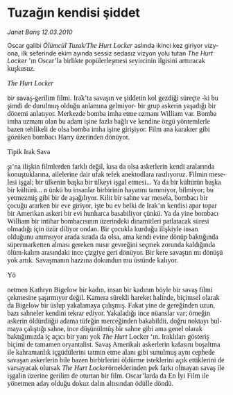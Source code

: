 # Tuzağın kendisi şiddet

*Janet Barış 12.03.2010*

<div class="yazi"><span lang="EN">
<p>Oscar galibi <i>Ö<font color="#1a171b" face="Times New Roman" size="3"><font color="#1a171b" face="Times New Roman" size="3"><font color="#1a171b" face="Times New Roman" size="3">l</font></font></font><font color="#1a171b" face="Times New Roman" size="3"><font color="#1a171b" face="Times New Roman" size="3"><font color="#1a171b" face="Times New Roman" size="3">ü</font></font></font><font color="#1a171b" face="Times New Roman" size="3"><font color="#1a171b" face="Times New Roman" size="3"><font color="#1a171b" face="Times New Roman" size="3">mc</font></font></font><font color="#1a171b" face="Times New Roman" size="3"><font color="#1a171b" face="Times New Roman" size="3"><font color="#1a171b" face="Times New Roman" size="3">ü</font></font></font><font color="#1a171b" face="Times New Roman" size="3"><font color="#1a171b" face="Times New Roman" size="3"><font color="#1a171b" face="Times New Roman" size="3">l Tuzak/The Hurt Locker </font></font></font></i>aslında ikinci kez giriyor vizyona, ilk seferinde ekim ayında sessiz sedasız vizyon yolu tutan <i>The Hurt Locker </i><font color="#1a171b" face="Times New Roman" size="3"><font color="#1a171b" face="Times New Roman" size="3"><font color="#1a171b" face="Times New Roman" size="3">’</font></font></font><font color="#1a171b" face="Times New Roman" size="3"><font color="#1a171b" face="Times New Roman" size="3"><font color="#1a171b" face="Times New Roman" size="3">ın Oscar</font></font></font><font color="#1a171b" face="Times New Roman" size="3"><font color="#1a171b" face="Times New Roman" size="3"><font color="#1a171b" face="Times New Roman" size="3">’</font></font></font><font color="#1a171b" face="Times New Roman" size="3"><font color="#1a171b" face="Times New Roman" size="3"><font color="#1a171b" face="Times New Roman" size="3">la birlikte pop</font></font></font><font color="#1a171b" face="Times New Roman" size="3"><font color="#1a171b" face="Times New Roman" size="3"><font color="#1a171b" face="Times New Roman" size="3">ü</font></font></font><font color="#1a171b" face="Times New Roman" size="3"><font color="#1a171b" face="Times New Roman" size="3"><font color="#1a171b" face="Times New Roman" size="3">lerleşmesi seyircinin ilgisini arttıracak kuşkusuz.</font></font></font></p><i><font color="#1a171b" face="Times New Roman" size="3"><font color="#1a171b" face="Times New Roman" size="3"><font color="#1a171b" face="Times New Roman" size="3">
<p>The Hurt Locker</p></font></font></font></i>bi<i>r </i>sava<font color="#1a171b" face="Times New Roman" size="3"><font color="#1a171b" face="Times New Roman" size="3"><font color="#1a171b" face="Times New Roman" size="3">ş-gerilim filmi. Irak</font></font></font><font color="#1a171b" face="Times New Roman" size="3"><font color="#1a171b" face="Times New Roman" size="3"><font color="#1a171b" face="Times New Roman" size="3">’</font></font></font><font color="#1a171b" face="Times New Roman" size="3"><font color="#1a171b" face="Times New Roman" size="3"><font color="#1a171b" face="Times New Roman" size="3">ta savaşın ve şiddetin kol gezdiği s</font></font></font><font color="#1a171b" face="Times New Roman" size="3"><font color="#1a171b" face="Times New Roman" size="3"><font color="#1a171b" face="Times New Roman" size="3">ü</font></font></font><font color="#1a171b" face="Times New Roman" size="3"><font color="#1a171b" face="Times New Roman" size="3"><font color="#1a171b" face="Times New Roman" size="3">re</font></font></font><font color="#1a171b" face="Times New Roman" size="3"><font color="#1a171b" face="Times New Roman" size="3"><font color="#1a171b" face="Times New Roman" size="3">ç</font></font></font><font color="#1a171b" face="Times New Roman" size="3"><font color="#1a171b" face="Times New Roman" size="3"><font color="#1a171b" face="Times New Roman" size="3">te -ki bu şimdi de durulmuş olduğu anlamına gelmiyor- bir grup askerin </font></font></font><font color="#1a171b" face="Times New Roman" size="3"><font color="#1a171b" face="Times New Roman" size="3"><font color="#1a171b" face="Times New Roman" size="3">ya</font></font></font><font color="#1a171b" face="Times New Roman" size="3"><font color="#1a171b" face="Times New Roman" size="3"><font color="#1a171b" face="Times New Roman" size="3">şadığı bir d</font></font></font><font color="#1a171b" face="Times New Roman" size="3"><font color="#1a171b" face="Times New Roman" size="3"><font color="#1a171b" face="Times New Roman" size="3">ö</font></font></font><font color="#1a171b" face="Times New Roman" size="3"><font color="#1a171b" face="Times New Roman" size="3"><font color="#1a171b" face="Times New Roman" size="3">nemi anlatıyor. Merkezde bomba imha etme uzmanı William var. Bomba imha uzmanı olan bu adam işine fazla bağlı ve kendine </font></font></font><font color="#1a171b" face="Times New Roman" size="3"><font color="#1a171b" face="Times New Roman" size="3"><font color="#1a171b" face="Times New Roman" size="3">ö</font></font></font><font color="#1a171b" face="Times New Roman" size="3"><font color="#1a171b" face="Times New Roman" size="3"><font color="#1a171b" face="Times New Roman" size="3">zg</font></font></font><font color="#1a171b" face="Times New Roman" size="3"><font color="#1a171b" face="Times New Roman" size="3"><font color="#1a171b" face="Times New Roman" size="3">ü</font></font></font><font color="#1a171b" face="Times New Roman" size="3"><font color="#1a171b" face="Times New Roman" size="3"><font color="#1a171b" face="Times New Roman" size="3"> y</font></font></font><font color="#1a171b" face="Times New Roman" size="3"><font color="#1a171b" face="Times New Roman" size="3"><font color="#1a171b" face="Times New Roman" size="3">ö</font></font></font><font color="#1a171b" face="Times New Roman" size="3"><font color="#1a171b" face="Times New Roman" size="3"><font color="#1a171b" face="Times New Roman" size="3">ntemlerle bazen tehlikeli de olsa bomba imha işine girişiyor. Film ana karakter gibi g</font></font></font><font color="#1a171b" face="Times New Roman" size="3"><font color="#1a171b" face="Times New Roman" size="3"><font color="#1a171b" face="Times New Roman" size="3">ö</font></font></font><font color="#1a171b" face="Times New Roman" size="3"><font color="#1a171b" face="Times New Roman" size="3"><font color="#1a171b" face="Times New Roman" size="3">z</font></font></font><font color="#1a171b" face="Times New Roman" size="3"><font color="#1a171b" face="Times New Roman" size="3"><font color="#1a171b" face="Times New Roman" size="3">ü</font></font></font><font color="#1a171b" face="Times New Roman" size="3"><font color="#1a171b" face="Times New Roman" size="3"><font color="#1a171b" face="Times New Roman" size="3">ken bombacı Harry </font></font></font><font color="#1a171b" face="Times New Roman" size="3"><font color="#1a171b" face="Times New Roman" size="3"><font color="#1a171b" face="Times New Roman" size="3">ü</font></font></font><font color="#1a171b" face="Times New Roman" size="3"><font color="#1a171b" face="Times New Roman" size="3"><font color="#1a171b" face="Times New Roman" size="3">zerinden d</font></font></font><font color="#1a171b" face="Times New Roman" size="3"><font color="#1a171b" face="Times New Roman" size="3"><font color="#1a171b" face="Times New Roman" size="3">ö</font></font></font><font color="#1a171b" face="Times New Roman" size="3"><font color="#1a171b" face="Times New Roman" size="3"><font color="#1a171b" face="Times New Roman" size="3">n</font></font></font><font color="#1a171b" face="Times New Roman" size="3"><font color="#1a171b" face="Times New Roman" size="3"><font color="#1a171b" face="Times New Roman" size="3">ü</font></font></font><font color="#1a171b" face="Times New Roman" size="3"><font color="#1a171b" face="Times New Roman" size="3"><font color="#1a171b" face="Times New Roman" size="3">yor.</font></font></font><font color="#1a171b" face="Times New Roman" size="3"><font color="#1a171b" face="Times New Roman" size="3"><font color="#1a171b" face="Times New Roman" size="3">
<p>Tipik Irak Sava</p></font></font></font><font color="#1a171b" face="Times New Roman" size="3"><font color="#1a171b" face="Times New Roman" size="3"><font color="#1a171b" face="Times New Roman" size="3">şı</font></font></font><font color="#1a171b" face="Times New Roman" size="3"><font color="#1a171b" face="Times New Roman" size="3"><font color="#1a171b" face="Times New Roman" size="3">’</font></font></font><font color="#1a171b" face="Times New Roman" size="3"><font color="#1a171b" face="Times New Roman" size="3"><font color="#1a171b" face="Times New Roman" size="3">na ilişkin filmlerden farklı değil, kısa da olsa askerlerin kendi aralarında konuştuklarına, ailelerine dair ufak tefek anektodlara rastlıyoruz. Filmin meselesi işgal; bir </font></font></font><font color="#1a171b" face="Times New Roman" size="3"><font color="#1a171b" face="Times New Roman" size="3"><font color="#1a171b" face="Times New Roman" size="3">ü</font></font></font><font color="#1a171b" face="Times New Roman" size="3"><font color="#1a171b" face="Times New Roman" size="3"><font color="#1a171b" face="Times New Roman" size="3">lkenin başka bir </font></font></font><font color="#1a171b" face="Times New Roman" size="3"><font color="#1a171b" face="Times New Roman" size="3"><font color="#1a171b" face="Times New Roman" size="3">ü</font></font></font><font color="#1a171b" face="Times New Roman" size="3"><font color="#1a171b" face="Times New Roman" size="3"><font color="#1a171b" face="Times New Roman" size="3">lkeyi işgal etmesi... Ya da bir k</font></font></font><font color="#1a171b" face="Times New Roman" size="3"><font color="#1a171b" face="Times New Roman" size="3"><font color="#1a171b" face="Times New Roman" size="3">ü</font></font></font><font color="#1a171b" face="Times New Roman" size="3"><font color="#1a171b" face="Times New Roman" size="3"><font color="#1a171b" face="Times New Roman" size="3">lt</font></font></font><font color="#1a171b" face="Times New Roman" size="3"><font color="#1a171b" face="Times New Roman" size="3"><font color="#1a171b" face="Times New Roman" size="3">ü</font></font></font><font color="#1a171b" face="Times New Roman" size="3"><font color="#1a171b" face="Times New Roman" size="3"><font color="#1a171b" face="Times New Roman" size="3">r</font></font></font><font color="#1a171b" face="Times New Roman" size="3"><font color="#1a171b" face="Times New Roman" size="3"><font color="#1a171b" face="Times New Roman" size="3">ü</font></font></font><font color="#1a171b" face="Times New Roman" size="3"><font color="#1a171b" face="Times New Roman" size="3"><font color="#1a171b" face="Times New Roman" size="3">n başka bir k</font></font></font><font color="#1a171b" face="Times New Roman" size="3"><font color="#1a171b" face="Times New Roman" size="3"><font color="#1a171b" face="Times New Roman" size="3">ü</font></font></font><font color="#1a171b" face="Times New Roman" size="3"><font color="#1a171b" face="Times New Roman" size="3"><font color="#1a171b" face="Times New Roman" size="3">lt</font></font></font><font color="#1a171b" face="Times New Roman" size="3"><font color="#1a171b" face="Times New Roman" size="3"><font color="#1a171b" face="Times New Roman" size="3">ü</font></font></font><font color="#1a171b" face="Times New Roman" size="3"><font color="#1a171b" face="Times New Roman" size="3"><font color="#1a171b" face="Times New Roman" size="3">r</font></font></font><font color="#1a171b" face="Times New Roman" size="3"><font color="#1a171b" face="Times New Roman" size="3"><font color="#1a171b" face="Times New Roman" size="3">ü</font></font></font><font color="#1a171b" face="Times New Roman" size="3"><font color="#1a171b" face="Times New Roman" size="3"><font color="#1a171b" face="Times New Roman" size="3">... n </font></font></font><font color="#1a171b" face="Times New Roman" size="3"><font color="#1a171b" face="Times New Roman" size="3"><font color="#1a171b" face="Times New Roman" size="3">ü</font></font></font><font color="#1a171b" face="Times New Roman" size="3"><font color="#1a171b" face="Times New Roman" size="3"><font color="#1a171b" face="Times New Roman" size="3">nk</font></font></font><font color="#1a171b" face="Times New Roman" size="3"><font color="#1a171b" face="Times New Roman" size="3"><font color="#1a171b" face="Times New Roman" size="3">ü</font></font></font><font color="#1a171b" face="Times New Roman" size="3"><font color="#1a171b" face="Times New Roman" size="3"><font color="#1a171b" face="Times New Roman" size="3"> bu insanlar birbirinin hayatını ta</font></font></font><font face="Times New Roman" size="3"><font face="Times New Roman" size="3">mmi</font></font><font color="#1a171b" face="Times New Roman" size="3"><font color="#1a171b" face="Times New Roman" size="3"><font color="#1a171b" face="Times New Roman" size="3">yor, bilmiyor; bu yetmezmiş gibi bir de aşağılıyor. Kilit bir sahne var mesela, bombacı bir </font></font></font><font color="#1a171b" face="Times New Roman" size="3"><font color="#1a171b" face="Times New Roman" size="3"><font color="#1a171b" face="Times New Roman" size="3">ç</font></font></font><font color="#1a171b" face="Times New Roman" size="3"><font color="#1a171b" face="Times New Roman" size="3"><font color="#1a171b" face="Times New Roman" size="3">ocuğu ararken bir eve giriyor, işte bu ev belki de Irak</font></font></font><font color="#1a171b" face="Times New Roman" size="3"><font color="#1a171b" face="Times New Roman" size="3"><font color="#1a171b" face="Times New Roman" size="3">’</font></font></font><font color="#1a171b" face="Times New Roman" size="3"><font color="#1a171b" face="Times New Roman" size="3"><font color="#1a171b" face="Times New Roman" size="3">ın kendisi apar topar bir Amerikan askeri bir evi hunharca basabiliyor </font></font></font><font color="#1a171b" face="Times New Roman" size="3"><font color="#1a171b" face="Times New Roman" size="3"><font color="#1a171b" face="Times New Roman" size="3">çü</font></font></font><font color="#1a171b" face="Times New Roman" size="3"><font color="#1a171b" face="Times New Roman" size="3"><font color="#1a171b" face="Times New Roman" size="3">nk</font></font></font><font color="#1a171b" face="Times New Roman" size="3"><font color="#1a171b" face="Times New Roman" size="3"><font color="#1a171b" face="Times New Roman" size="3">ü</font></font></font><font color="#1a171b" face="Times New Roman" size="3"><font color="#1a171b" face="Times New Roman" size="3"><font color="#1a171b" face="Times New Roman" size="3">. Ya da yine bombacı William bir intihar bombacısının </font></font></font><font color="#1a171b" face="Times New Roman" size="3"><font color="#1a171b" face="Times New Roman" size="3"><font color="#1a171b" face="Times New Roman" size="3">ü</font></font></font><font color="#1a171b" face="Times New Roman" size="3"><font color="#1a171b" face="Times New Roman" size="3"><font color="#1a171b" face="Times New Roman" size="3">zerindeki dinamitleri patlatacak s</font></font></font><font color="#1a171b" face="Times New Roman" size="3"><font color="#1a171b" face="Times New Roman" size="3"><font color="#1a171b" face="Times New Roman" size="3">ü</font></font></font><font color="#1a171b" face="Times New Roman" size="3"><font color="#1a171b" face="Times New Roman" size="3"><font color="#1a171b" face="Times New Roman" size="3">resi olmadığı i</font></font></font><font color="#1a171b" face="Times New Roman" size="3"><font color="#1a171b" face="Times New Roman" size="3"><font color="#1a171b" face="Times New Roman" size="3">ç</font></font></font><font color="#1a171b" face="Times New Roman" size="3"><font color="#1a171b" face="Times New Roman" size="3"><font color="#1a171b" face="Times New Roman" size="3">in </font></font></font><font color="#1a171b" face="Times New Roman" size="3"><font color="#1a171b" face="Times New Roman" size="3"><font color="#1a171b" face="Times New Roman" size="3">ö</font></font></font><font color="#1a171b" face="Times New Roman" size="3"><font color="#1a171b" face="Times New Roman" size="3"><font color="#1a171b" face="Times New Roman" size="3">z</font></font></font><font color="#1a171b" face="Times New Roman" size="3"><font color="#1a171b" face="Times New Roman" size="3"><font color="#1a171b" face="Times New Roman" size="3">ü</font></font></font><font color="#1a171b" face="Times New Roman" size="3"><font color="#1a171b" face="Times New Roman" size="3"><font color="#1a171b" face="Times New Roman" size="3">r diliyor ondan. Bir </font></font></font><font color="#1a171b" face="Times New Roman" size="3"><font color="#1a171b" face="Times New Roman" size="3"><font color="#1a171b" face="Times New Roman" size="3">ç</font></font></font><font color="#1a171b" face="Times New Roman" size="3"><font color="#1a171b" face="Times New Roman" size="3"><font color="#1a171b" face="Times New Roman" size="3">ocukla kurduğu ilişkiyle insan olduğunu anımsıyor arada sırada da olsa, ama kendi evine d</font></font></font><font color="#1a171b" face="Times New Roman" size="3"><font color="#1a171b" face="Times New Roman" size="3"><font color="#1a171b" face="Times New Roman" size="3">ö</font></font></font><font color="#1a171b" face="Times New Roman" size="3"><font color="#1a171b" face="Times New Roman" size="3"><font color="#1a171b" face="Times New Roman" size="3">n</font></font></font><font color="#1a171b" face="Times New Roman" size="3"><font color="#1a171b" face="Times New Roman" size="3"><font color="#1a171b" face="Times New Roman" size="3">ü</font></font></font><font color="#1a171b" face="Times New Roman" size="3"><font color="#1a171b" face="Times New Roman" size="3"><font color="#1a171b" face="Times New Roman" size="3">p baktığında s</font></font></font><font color="#1a171b" face="Times New Roman" size="3"><font color="#1a171b" face="Times New Roman" size="3"><font color="#1a171b" face="Times New Roman" size="3">ü</font></font></font><font color="#1a171b" face="Times New Roman" size="3"><font color="#1a171b" face="Times New Roman" size="3"><font color="#1a171b" face="Times New Roman" size="3">permarketten alması gereken mısır gevreğini se</font></font></font><font color="#1a171b" face="Times New Roman" size="3"><font color="#1a171b" face="Times New Roman" size="3"><font color="#1a171b" face="Times New Roman" size="3">ç</font></font></font><font color="#1a171b" face="Times New Roman" size="3"><font color="#1a171b" face="Times New Roman" size="3"><font color="#1a171b" face="Times New Roman" size="3">mek zorunda kaldığında </font></font></font><font color="#1a171b" face="Times New Roman" size="3"><font color="#1a171b" face="Times New Roman" size="3"><font color="#1a171b" face="Times New Roman" size="3">ö</font></font></font><font color="#1a171b" face="Times New Roman" size="3"><font color="#1a171b" face="Times New Roman" size="3"><font color="#1a171b" face="Times New Roman" size="3">l</font></font></font><font color="#1a171b" face="Times New Roman" size="3"><font color="#1a171b" face="Times New Roman" size="3"><font color="#1a171b" face="Times New Roman" size="3">ü</font></font></font><font color="#1a171b" face="Times New Roman" size="3"><font color="#1a171b" face="Times New Roman" size="3"><font color="#1a171b" face="Times New Roman" size="3">m-kalım arasındaki ince </font></font></font><font color="#1a171b" face="Times New Roman" size="3"><font color="#1a171b" face="Times New Roman" size="3"><font color="#1a171b" face="Times New Roman" size="3">ç</font></font></font><font color="#1a171b" face="Times New Roman" size="3"><font color="#1a171b" face="Times New Roman" size="3"><font color="#1a171b" face="Times New Roman" size="3">izgiye geri d</font></font></font><font color="#1a171b" face="Times New Roman" size="3"><font color="#1a171b" face="Times New Roman" size="3"><font color="#1a171b" face="Times New Roman" size="3">ö</font></font></font><font color="#1a171b" face="Times New Roman" size="3"><font color="#1a171b" face="Times New Roman" size="3"><font color="#1a171b" face="Times New Roman" size="3">n</font></font></font><font color="#1a171b" face="Times New Roman" size="3"><font color="#1a171b" face="Times New Roman" size="3"><font color="#1a171b" face="Times New Roman" size="3">ü</font></font></font><font color="#1a171b" face="Times New Roman" size="3"><font color="#1a171b" face="Times New Roman" size="3"><font color="#1a171b" face="Times New Roman" size="3">yor. Bir kere savaştın mı d</font></font></font><font color="#1a171b" face="Times New Roman" size="3"><font color="#1a171b" face="Times New Roman" size="3"><font color="#1a171b" face="Times New Roman" size="3">ö</font></font></font><font color="#1a171b" face="Times New Roman" size="3"><font color="#1a171b" face="Times New Roman" size="3"><font color="#1a171b" face="Times New Roman" size="3">n</font></font></font><font color="#1a171b" face="Times New Roman" size="3"><font color="#1a171b" face="Times New Roman" size="3"><font color="#1a171b" face="Times New Roman" size="3">ü</font></font></font><font color="#1a171b" face="Times New Roman" size="3"><font color="#1a171b" face="Times New Roman" size="3"><font color="#1a171b" face="Times New Roman" size="3">ş</font></font></font><font color="#1a171b" face="Times New Roman" size="3"><font color="#1a171b" face="Times New Roman" size="3"><font color="#1a171b" face="Times New Roman" size="3">ü</font></font></font><font color="#1a171b" face="Times New Roman" size="3"><font color="#1a171b" face="Times New Roman" size="3"><font color="#1a171b" face="Times New Roman" size="3"> yok artık. Savaşmanın hazzına dokundun mu </font></font></font><font color="#1a171b" face="Times New Roman" size="3"><font color="#1a171b" face="Times New Roman" size="3"><font color="#1a171b" face="Times New Roman" size="3">ü</font></font></font><font color="#1a171b" face="Times New Roman" size="3"><font color="#1a171b" face="Times New Roman" size="3"><font color="#1a171b" face="Times New Roman" size="3">st</font></font></font><font color="#1a171b" face="Times New Roman" size="3"><font color="#1a171b" face="Times New Roman" size="3"><font color="#1a171b" face="Times New Roman" size="3">ü</font></font></font><font color="#1a171b" face="Times New Roman" size="3"><font color="#1a171b" face="Times New Roman" size="3"><font color="#1a171b" face="Times New Roman" size="3">nde kalıyor.</font></font></font><font color="#1a171b" face="Times New Roman" size="3"><font color="#1a171b" face="Times New Roman" size="3"><font color="#1a171b" face="Times New Roman" size="3">
<p>Yö</p></font></font></font><font color="#1a171b" face="Times New Roman" size="3"><font color="#1a171b" face="Times New Roman" size="3"><font color="#1a171b" face="Times New Roman" size="3">netmen Kathryn Bigelow bir kadın, insan bir kadının b</font></font></font><font color="#1a171b" face="Times New Roman" size="3"><font color="#1a171b" face="Times New Roman" size="3"><font color="#1a171b" face="Times New Roman" size="3">ö</font></font></font><font color="#1a171b" face="Times New Roman" size="3"><font color="#1a171b" face="Times New Roman" size="3"><font color="#1a171b" face="Times New Roman" size="3">yle bir savaş filmi </font></font></font><font color="#1a171b" face="Times New Roman" size="3"><font color="#1a171b" face="Times New Roman" size="3"><font color="#1a171b" face="Times New Roman" size="3">ç</font></font></font><font color="#1a171b" face="Times New Roman" size="3"><font color="#1a171b" face="Times New Roman" size="3"><font color="#1a171b" face="Times New Roman" size="3">ekmesine şaşırmıyor değil. Kamera s</font></font></font><font color="#1a171b" face="Times New Roman" size="3"><font color="#1a171b" face="Times New Roman" size="3"><font color="#1a171b" face="Times New Roman" size="3">ü</font></font></font><font color="#1a171b" face="Times New Roman" size="3"><font color="#1a171b" face="Times New Roman" size="3"><font color="#1a171b" face="Times New Roman" size="3">rekli hareket halinde, bi</font></font></font><font color="#1a171b" face="Times New Roman" size="3"><font color="#1a171b" face="Times New Roman" size="3"><font color="#1a171b" face="Times New Roman" size="3">ç</font></font></font><font color="#1a171b" face="Times New Roman" size="3"><font color="#1a171b" face="Times New Roman" size="3"><font color="#1a171b" face="Times New Roman" size="3">imsel olarak da Bigelow bir </font></font></font><font color="#1a171b" face="Times New Roman" size="3"><font color="#1a171b" face="Times New Roman" size="3"><font color="#1a171b" face="Times New Roman" size="3">ü</font></font></font><font color="#1a171b" face="Times New Roman" size="3"><font color="#1a171b" face="Times New Roman" size="3"><font color="#1a171b" face="Times New Roman" size="3">slup yakalamaya </font></font></font><font color="#1a171b" face="Times New Roman" size="3"><font color="#1a171b" face="Times New Roman" size="3"><font color="#1a171b" face="Times New Roman" size="3">ç</font></font></font><font color="#1a171b" face="Times New Roman" size="3"><font color="#1a171b" face="Times New Roman" size="3"><font color="#1a171b" face="Times New Roman" size="3">alışmış. Fakat yine de gereğinden uzun, bazı sahneler kendini tekrar ediyor. Yakaladığı ince n</font></font></font><font color="#1a171b" face="Times New Roman" size="3"><font color="#1a171b" face="Times New Roman" size="3"><font color="#1a171b" face="Times New Roman" size="3">ü</font></font></font><font color="#1a171b" face="Times New Roman" size="3"><font color="#1a171b" face="Times New Roman" size="3"><font color="#1a171b" face="Times New Roman" size="3">anslar var; </font></font></font><font color="#1a171b" face="Times New Roman" size="3"><font color="#1a171b" face="Times New Roman" size="3"><font color="#1a171b" face="Times New Roman" size="3">ö</font></font></font><font color="#1a171b" face="Times New Roman" size="3"><font color="#1a171b" face="Times New Roman" size="3"><font color="#1a171b" face="Times New Roman" size="3">rneğin askerin </font></font></font><font color="#1a171b" face="Times New Roman" size="3"><font color="#1a171b" face="Times New Roman" size="3"><font color="#1a171b" face="Times New Roman" size="3">ö</font></font></font><font color="#1a171b" face="Times New Roman" size="3"><font color="#1a171b" face="Times New Roman" size="3"><font color="#1a171b" face="Times New Roman" size="3">ld</font></font></font><font color="#1a171b" face="Times New Roman" size="3"><font color="#1a171b" face="Times New Roman" size="3"><font color="#1a171b" face="Times New Roman" size="3">ü</font></font></font><font color="#1a171b" face="Times New Roman" size="3"><font color="#1a171b" face="Times New Roman" size="3"><font color="#1a171b" face="Times New Roman" size="3">rd</font></font></font><font face="Times New Roman" size="3"><font face="Times New Roman" size="3">ii</font></font><font color="#1a171b" face="Times New Roman" size="3"><font color="#1a171b" face="Times New Roman" size="3"><font color="#1a171b" face="Times New Roman" size="3">ğ</font></font></font><font face="Times New Roman" size="3"><font face="Times New Roman" size="3">ii </font></font><font color="#1a171b" face="Times New Roman" size="3"><font color="#1a171b" face="Times New Roman" size="3"><font color="#1a171b" face="Times New Roman" size="3">adama t</font></font></font><font color="#1a171b" face="Times New Roman" size="3"><font color="#1a171b" face="Times New Roman" size="3"><font color="#1a171b" face="Times New Roman" size="3">ü</font></font></font><font color="#1a171b" face="Times New Roman" size="3"><font color="#1a171b" face="Times New Roman" size="3"><font color="#1a171b" face="Times New Roman" size="3">feğin merceğinden bakabildii, doğru noktayı bulmaya </font></font></font><font color="#1a171b" face="Times New Roman" size="3"><font color="#1a171b" face="Times New Roman" size="3"><font color="#1a171b" face="Times New Roman" size="3">ç</font></font></font><font color="#1a171b" face="Times New Roman" size="3"><font color="#1a171b" face="Times New Roman" size="3"><font color="#1a171b" face="Times New Roman" size="3">alıştığı sahne, ince d</font></font></font><font color="#1a171b" face="Times New Roman" size="3"><font color="#1a171b" face="Times New Roman" size="3"><font color="#1a171b" face="Times New Roman" size="3">ü</font></font></font><font color="#1a171b" face="Times New Roman" size="3"><font color="#1a171b" face="Times New Roman" size="3"><font color="#1a171b" face="Times New Roman" size="3">ş</font></font></font><font color="#1a171b" face="Times New Roman" size="3"><font color="#1a171b" face="Times New Roman" size="3"><font color="#1a171b" face="Times New Roman" size="3">ü</font></font></font><font color="#1a171b" face="Times New Roman" size="3"><font color="#1a171b" face="Times New Roman" size="3"><font color="#1a171b" face="Times New Roman" size="3">n</font></font></font><font color="#1a171b" face="Times New Roman" size="3"><font color="#1a171b" face="Times New Roman" size="3"><font color="#1a171b" face="Times New Roman" size="3">ü</font></font></font><font color="#1a171b" face="Times New Roman" size="3"><font color="#1a171b" face="Times New Roman" size="3"><font color="#1a171b" face="Times New Roman" size="3">lm</font></font></font><font color="#1a171b" face="Times New Roman" size="3"><font color="#1a171b" face="Times New Roman" size="3"><font color="#1a171b" face="Times New Roman" size="3">ü</font></font></font><font color="#1a171b" face="Times New Roman" size="3"><font color="#1a171b" face="Times New Roman" size="3"><font color="#1a171b" face="Times New Roman" size="3">ş bir sahne gibi ama genel olarak baktığımızda i</font></font></font><font color="#1a171b" face="Times New Roman" size="3"><font color="#1a171b" face="Times New Roman" size="3"><font color="#1a171b" face="Times New Roman" size="3">ç</font></font></font><font color="#1a171b" face="Times New Roman" size="3"><font color="#1a171b" face="Times New Roman" size="3"><font color="#1a171b" face="Times New Roman" size="3"> a</font></font></font><font color="#1a171b" face="Times New Roman" size="3"><font color="#1a171b" face="Times New Roman" size="3"><font color="#1a171b" face="Times New Roman" size="3">ç</font></font></font><font color="#1a171b" face="Times New Roman" size="3"><font color="#1a171b" face="Times New Roman" size="3"><font color="#1a171b" face="Times New Roman" size="3">ıcı bir yanı yok <i>The Hurt </i></font></font></font><font color="#1a171b" face="Times New Roman" size="3"><font color="#1a171b" face="Times New Roman" size="3"><font color="#1a171b" face="Times New Roman" size="3">Locker ‘</font></font></font><font color="#1a171b" face="Times New Roman" size="3"><font color="#1a171b" face="Times New Roman" size="3"><font color="#1a171b" face="Times New Roman" size="3">ın. Iraklıları g</font></font></font><font color="#1a171b" face="Times New Roman" size="3"><font color="#1a171b" face="Times New Roman" size="3"><font color="#1a171b" face="Times New Roman" size="3">ö</font></font></font><font color="#1a171b" face="Times New Roman" size="3"><font color="#1a171b" face="Times New Roman" size="3"><font color="#1a171b" face="Times New Roman" size="3">steriş bi</font></font></font><font color="#1a171b" face="Times New Roman" size="3"><font color="#1a171b" face="Times New Roman" size="3"><font color="#1a171b" face="Times New Roman" size="3">ç</font></font></font><font color="#1a171b" face="Times New Roman" size="3"><font color="#1a171b" face="Times New Roman" size="3"><font color="#1a171b" face="Times New Roman" size="3">imi de tamamen oryantalist. Savaş Amerikalı askerlerin kafasını boşaltma ile kahramanlık i</font></font></font><font color="#1a171b" face="Times New Roman" size="3"><font color="#1a171b" face="Times New Roman" size="3"><font color="#1a171b" face="Times New Roman" size="3">ç</font></font></font><font color="#1a171b" face="Times New Roman" size="3"><font color="#1a171b" face="Times New Roman" size="3"><font color="#1a171b" face="Times New Roman" size="3">g</font></font></font><font color="#1a171b" face="Times New Roman" size="3"><font color="#1a171b" face="Times New Roman" size="3"><font color="#1a171b" face="Times New Roman" size="3">ü</font></font></font><font color="#1a171b" face="Times New Roman" size="3"><font color="#1a171b" face="Times New Roman" size="3"><font color="#1a171b" face="Times New Roman" size="3">d</font></font></font><font color="#1a171b" face="Times New Roman" size="3"><font color="#1a171b" face="Times New Roman" size="3"><font color="#1a171b" face="Times New Roman" size="3">ü</font></font></font><font color="#1a171b" face="Times New Roman" size="3"><font color="#1a171b" face="Times New Roman" size="3"><font color="#1a171b" face="Times New Roman" size="3">lerini tatmin etme alanı gibi sunulmuş aynı cephede savaşan askerlerin bile bazen birbirlerini </font></font></font><font color="#1a171b" face="Times New Roman" size="3"><font color="#1a171b" face="Times New Roman" size="3"><font color="#1a171b" face="Times New Roman" size="3">ö</font></font></font><font color="#1a171b" face="Times New Roman" size="3"><font color="#1a171b" face="Times New Roman" size="3"><font color="#1a171b" face="Times New Roman" size="3">ld</font></font></font><font color="#1a171b" face="Times New Roman" size="3"><font color="#1a171b" face="Times New Roman" size="3"><font color="#1a171b" face="Times New Roman" size="3">ü</font></font></font><font color="#1a171b" face="Times New Roman" size="3"><font color="#1a171b" face="Times New Roman" size="3"><font color="#1a171b" face="Times New Roman" size="3">rme isteklerini a</font></font></font><font color="#1a171b" face="Times New Roman" size="3"><font color="#1a171b" face="Times New Roman" size="3"><font color="#1a171b" face="Times New Roman" size="3">ç</font></font></font><font color="#1a171b" face="Times New Roman" size="3"><font color="#1a171b" face="Times New Roman" size="3"><font color="#1a171b" face="Times New Roman" size="3">ık ettiklerini de varsayacak olursak <i>The Hurt Locker</i></font></font></font><font color="#1a171b" face="Times New Roman" size="3"><font color="#1a171b" face="Times New Roman" size="3"><font color="#1a171b" face="Times New Roman" size="3">ö</font></font></font><font color="#1a171b" face="Times New Roman" size="3"><font color="#1a171b" face="Times New Roman" size="3"><font color="#1a171b" face="Times New Roman" size="3">rneklerinden pek farkı olmayan savaş ile işgalin </font></font></font><font color="#1a171b" face="Times New Roman" size="3"><font color="#1a171b" face="Times New Roman" size="3"><font color="#1a171b" face="Times New Roman" size="3">ü</font></font></font><font color="#1a171b" face="Times New Roman" size="3"><font color="#1a171b" face="Times New Roman" size="3"><font color="#1a171b" face="Times New Roman" size="3">zerine gerilim de oturtan bir film. Oscar</font></font></font><font color="#1a171b" face="Times New Roman" size="3"><font color="#1a171b" face="Times New Roman" size="3"><font color="#1a171b" face="Times New Roman" size="3">’</font></font></font><font color="#1a171b" face="Times New Roman" size="3"><font color="#1a171b" face="Times New Roman" size="3"><font color="#1a171b" face="Times New Roman" size="3">larda da En İyi Film ile y</font></font></font><font color="#1a171b" face="Times New Roman" size="3"><font color="#1a171b" face="Times New Roman" size="3"><font color="#1a171b" face="Times New Roman" size="3">ö</font></font></font><font color="#1a171b" face="Times New Roman" size="3"><font color="#1a171b" face="Times New Roman" size="3"><font color="#1a171b" face="Times New Roman" size="3">netmen aday olduğu dokuz dalın altısından </font></font></font><font color="#1a171b" face="Times New Roman" size="3"><font color="#1a171b" face="Times New Roman" size="3"><font color="#1a171b" face="Times New Roman" size="3">ö</font></font></font><font color="#1a171b" face="Times New Roman" size="3"><font color="#1a171b" face="Times New Roman" size="3"><font color="#1a171b" face="Times New Roman" size="3">d</font></font></font><font color="#1a171b" face="Times New Roman" size="3"><font color="#1a171b" face="Times New Roman" size="3"><font color="#1a171b" face="Times New Roman" size="3">ü</font></font></font><font color="#1a171b" face="Times New Roman" size="3"><font color="#1a171b" face="Times New Roman" size="3"><font color="#1a171b" face="Times New Roman" size="3">lle d</font></font></font><font color="#1a171b" face="Times New Roman" size="3"><font color="#1a171b" face="Times New Roman" size="3"><font color="#1a171b" face="Times New Roman" size="3">ö</font></font></font><font color="#1a171b" face="Times New Roman" size="3"><font color="#1a171b" face="Times New Roman" size="3"><font color="#1a171b" face="Times New Roman" size="3">nd</font></font></font><font color="#1a171b" face="Times New Roman" size="3"><font color="#1a171b" face="Times New Roman" size="3"><font color="#1a171b" face="Times New Roman" size="3">ü</font></font></font><font color="#1a171b" face="Times New Roman" size="3"><font color="#1a171b" face="Times New Roman" size="3"><font color="#1a171b" face="Times New Roman" size="3">.</font></font></font></span>
</div>
